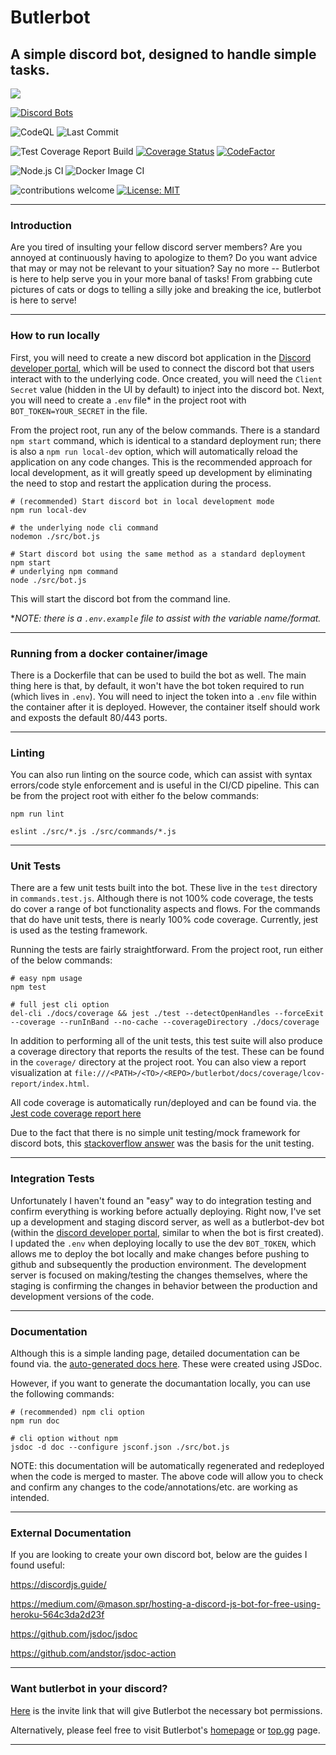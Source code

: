 # Butlerbot
## A simple discord bot, designed to handle simple tasks.

![](https://i.pinimg.com/600x315/02/fd/d2/02fdd20289991787f6072d43fff37166.jpg)

[![Discord Bots](https://top.gg/api/widget/740165717688582256.svg)](https://top.gg/bot/740165717688582256)

![CodeQL](https://github.com/PeteWein/butlerbot/workflows/CodeQL/badge.svg?branch=master)
![Last Commit](https://img.shields.io/github/last-commit/PeteWein/butlerbot)

![Test Coverage Report Build](https://github.com/PeteWein/butlerbot/workflows/Test%20Coverage%20Report%20Build/badge.svg)
[![Coverage Status](https://coveralls.io/repos/github/PeteWein/butlerbot/badge.svg?branch=cleanup)](https://coveralls.io/github/PeteWein/butlerbot?branch=cleanup)
[![CodeFactor](https://www.codefactor.io/repository/github/petewein/butlerbot/badge)](https://www.codefactor.io/repository/github/petewein/butlerbot)

![Node.js CI](https://github.com/PeteWein/butlerbot/workflows/Node.js%20CI/badge.svg?branch=master)
![Docker Image CI](https://github.com/PeteWein/butlerbot/workflows/Docker%20Image%20CI/badge.svg?branch=master)

![contributions welcome](https://img.shields.io/badge/contributions-welcome-brightgreen.svg?style=flat)
[![License: MIT](https://img.shields.io/badge/License-MIT-yellow.svg)](https://opensource.org/licenses/MIT)

---

### Introduction

Are you tired of insulting your fellow discord server members? Are you annoyed at continuously having to apologize to them? Do you want advice that may or may not be relevant to your situation? Say no more -- Butlerbot is here to help serve you in your more banal of tasks! From grabbing cute pictures of cats or dogs to telling a silly joke and breaking the ice, butlerbot is here to serve!

---

### How to run locally

First, you will need to create a new discord bot application in the [Discord developer portal](https://discord.com/developers/applications), which will be used to connect the discord bot that users interact with to the underlying code. Once created, you will need the `Client Secret` value (hidden in the UI by default) to inject into the discord bot. Next, you will need to create a `.env` file* in the project root with `BOT_TOKEN=YOUR_SECRET` in the file.

From the project root, run any of the below commands. There is a standard `npm start` command, which is identical to a standard deployment run; there is also a `npm run local-dev` option, which will automatically reload the application on any code changes. This is the recommended approach for local development, as it will greatly speed up development by eliminating the need to stop and restart the application during the process.

```
# (recommended) Start discord bot in local development mode
npm run local-dev

# the underlying node cli command
nodemon ./src/bot.js

# Start discord bot using the same method as a standard deployment
npm start
# underlying npm command
node ./src/bot.js
```
 This will start the discord bot from the command line.

**NOTE: there is a `.env.example` file to assist with the variable name/format.*

---

### Running from a docker container/image

There is a Dockerfile that can be used to build the bot as well. The main thing here is that, by default, it won't have the bot token required to run (which lives in `.env`). You will need to inject the token into a `.env` file within the container after it is deployed. However, the container itself should work and exposts the default 80/443 ports.

---

### Linting

You can also run linting on the source code, which can assist with syntax errors/code style enforcement and is useful in the CI/CD pipeline. This can be from the project root with either fo the below commands:

```
npm run lint

eslint ./src/*.js ./src/commands/*.js
```

---

### Unit Tests

There are a few unit tests built into the bot. These live in the `test` directory in `commands.test.js`. Although there is not 100% code coverage, the tests do cover a range of bot functionality aspects and flows. For the commands that do have unit tests, there is nearly 100% code coverage. Currently, jest is used as the testing framework.

Running the tests are fairly straightforward. From the project root, run either of the below commands:

```
# easy npm usage
npm test

# full jest cli option
del-cli ./docs/coverage && jest ./test --detectOpenHandles --forceExit --coverage --runInBand --no-cache --coverageDirectory ./docs/coverage
```

In addition to performing all of the unit tests, this test suite will also produce a coverage directory that reports the results of the test. These can be found in the `coverage/` directory at the project root. You can also view a report visualization at `file:///<PATH>/<TO>/<REPO>/butlerbot/docs/coverage/lcov-report/index.html`.

All code coverage is automatically run/deployed and can be found via. the [Jest code coverage report here](coverage/lcov-report/index.html)

Due to the fact that there is no simple unit testing/mock framework for discord bots, this [stackoverflow answer](https://stackoverflow.com/questions/60916450/jest-testing-discord-bot-commands) was the basis for the unit testing.

---

### Integration Tests

Unfortunately I haven't found an "easy" way to do integration testing and confirm everything is working before actually deploying. Right now, I've set up a development and staging discord server, as well as a butlerbot-dev bot (within the [discord developer portal](https://discord.com/developers/applications), similar to when the bot is first created). I updated the `.env` when deploying locally to use the dev `BOT_TOKEN`, which allows me to deploy the bot locally and make changes before pushing to github and subsequently the production environment. The development server is focused on making/testing the changes themselves, where the staging is confirming the changes in behavior between the production and development versions of the code.

---

### Documentation

Although this is a simple landing page, detailed documentation can be found via. the [auto-generated docs here](./docs/documentation/index.html). These were created using JSDoc.

However, if you want to generate the documantation locally, you can use the following commands:

```
# (recommended) npm cli option
npm run doc

# cli option without npm
jsdoc -d doc --configure jsconf.json ./src/bot.js
```
NOTE: this documentation will be automatically regenerated and redeployed when the code is merged to master. The above code will allow you to check and confirm any changes to the code/annotations/etc. are working as intended.

---

### External Documentation

If you are looking to create your own discord bot, below are the guides I found useful:

https://discordjs.guide/

https://medium.com/@mason.spr/hosting-a-discord-js-bot-for-free-using-heroku-564c3da2d23f

https://github.com/jsdoc/jsdoc

https://github.com/andstor/jsdoc-action

---

### Want butlerbot in your discord?
 
[Here](https://discord.com/api/oauth2/authorize?client_id=740165717688582256&permissions=8&scope=bot) is the invite link that will give Butlerbot the necessary bot permissions.

Alternatively, please feel free to visit Butlerbot's [homepage](https://petewein.github.io/butlerbot/) or [top.gg](https://top.gg/bot/740165717688582256) page.

---
